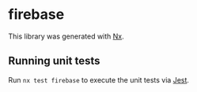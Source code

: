 # firebase

This library was generated with [Nx](https://nx.dev).

## Running unit tests

Run `nx test firebase` to execute the unit tests via [Jest](https://jestjs.io).
